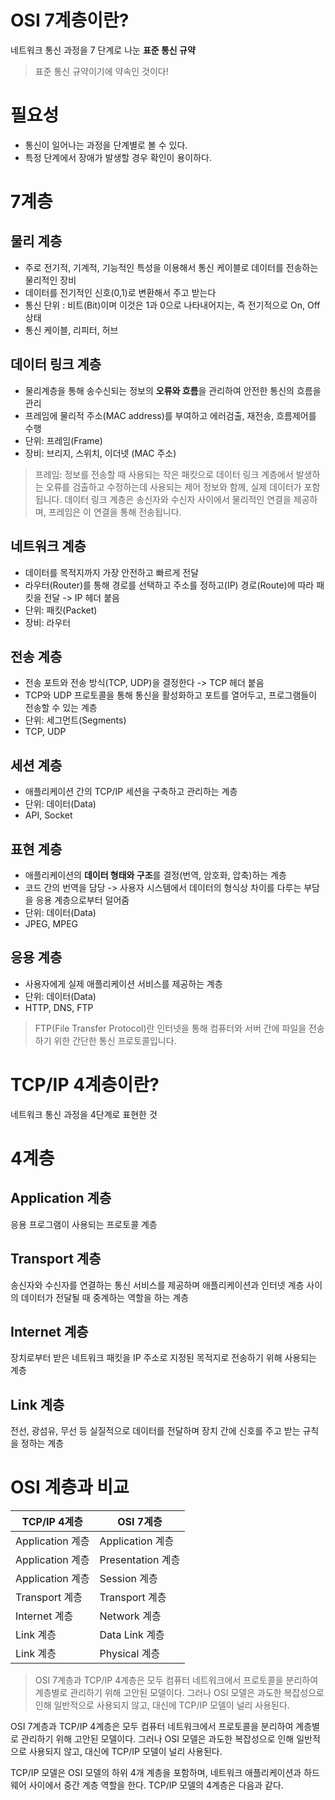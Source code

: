# OSI 7계층이란?

네트워크 통신 과정을 7 단계로 나눈 **표준 통신 규약**

> 표준 통신 규약이기에 약속인 것이다!

# 필요성

- 통신이 일어나는 과정을 단계별로 볼 수 있다.
- 특정 단계에서 장애가 발생할 경우 확인이 용이하다.

# 7계층 
## 물리 계층
- 주로 전기적, 기계적, 기능적인 특성을 이용해서 통신 케이블로 데이터를 전송하는 물리적인 장비
- 데이터를 전기적인 신호(0,1)로 변환해서 주고 받는다
- 통신 단위 : 비트(Bit)이며 이것은 1과 0으로 나타내어지는, 즉 전기적으로 On, Off 상태
- 통신 케이블, 리피터, 허브

## 데이터 링크 계층
- 물리계층을 통해 송수신되는 정보의 **오류와 흐름**을 관리하여 안전한 통신의 흐름을 관리
- 프레임에 물리적 주소(MAC address)를 부여하고 에러검출, 재전송, 흐름제어를 수행
- 단위: 프레임(Frame)
- 장비: 브리지, 스위치, 이더넷 (MAC 주소)

> 프레임: 정보를 전송할 때 사용되는 작은 패킷으로 데이터 링크 계층에서 발생하는 오류를 검출하고 수정하는데 사용되는 제어 정보와 함께, 실제 데이터가 포함됩니다. 데이터 링크 계층은 송신자와 수신자 사이에서 물리적인 연결을 제공하며, 프레임은 이 연결을 통해 전송됩니다.

## 네트워크 계층
- 데이터를 목적지까지 가장 안전하고 빠르게 전달
- 라우터(Router)를 통해 경로를 선택하고 주소를 정하고(IP) 경로(Route)에 따라 패킷을 전달 -> IP 헤더 붙음
- 단위: 패킷(Packet)
- 장비: 라우터

## 전송 계층
- 전송 포트와 전송 방식(TCP, UDP)을 결정한다 -> TCP 헤더 붙음
- TCP와 UDP 프로토콜을 통해 통신을 활성화하고 포트를 열어두고, 프로그램들이 전송할 수 있는 계층
- 단위: 세그먼트(Segments)
- TCP, UDP

## 세션 계층
- 애플리케이션 간의 TCP/IP 세션을 구축하고 관리하는 계층
- 단위: 데이터(Data)
- API, Socket

## 표현 계층
- 애플리케이션의 **데이터 형태와 구조**를 결정(번역, 암호화, 압축)하는 계층
- 코드 간의 번역을 담당 -> 사용자 시스템에서 데이터의 형식상 차이를 다루는 부담을 응용 계층으로부터 덜어줌
- 단위: 데이터(Data)
- JPEG, MPEG

## 응용 계층
- 사용자에게 실제 애플리케이션 서비스를 제공하는 계층
- 단위: 데이터(Data)
- HTTP, DNS, FTP

> FTP(File Transfer Protocol)란 인터넷을 통해 컴퓨터와 서버 간에 파일을 전송하기 위한 간단한 통신 프로토콜입니다.

# TCP/IP 4계층이란?
네트워크 통신 과정을 4단계로 표현한 것

# 4계층

## Application 계층
응용 프로그램이 사용되는 프로토콜 계층

## Transport 계층
송신자와 수신자를 연결하는 통신 서비스를 제공하며 애플리케이션과 인터넷 계층 사이의 데이터가 전달될 때 중계하는 역할을 하는 계층

## Internet 계층
장치로부터 받은 네트워크 패킷을 IP 주소로 지정된 목적지로 전송하기 위해 사용되는 계층

## Link 계층
전선, 광섬유, 무선 등 실질적으로 데이터를 전달하며 장치 간에 신호를 주고 받는 규칙을 정하는 계층

# OSI 계층과 비교

|TCP/IP 4계층|OSI 7계층|
|------|------|
|Application 계층|Application 계층|
|Application 계층|Presentation 계층|
|Application 계층|Session 계층|
|Transport 계층|Transport 계층|
|Internet 계층|Network 계층|
|Link 계층|Data Link 계층|
|Link 계층|Physical 계층|


> OSI 7계층과 TCP/IP 4계층은 모두 컴퓨터 네트워크에서 프로토콜을 분리하여 계층별로 관리하기 위해 고안된 모델이다. 그러나 OSI 모델은 과도한 복잡성으로 인해 일반적으로 사용되지 않고, 대신에 TCP/IP 모델이 널리 사용된다.

OSI 7계층과 TCP/IP 4계층은 모두 컴퓨터 네트워크에서 프로토콜을 분리하여 계층별로 관리하기 위해 고안된 모델이다. 그러나 OSI 모델은 과도한 복잡성으로 인해 일반적으로 사용되지 않고, 대신에 TCP/IP 모델이 널리 사용된다.

TCP/IP 모델은 OSI 모델의 하위 4개 계층을 포함하며, 네트워크 애플리케이션과 하드웨어 사이에서 중간 계층 역할을 한다. TCP/IP 모델의 4계층은 다음과 같다.